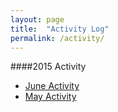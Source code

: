 ```yaml
---
layout: page
title:  "Activity Log"
permalink: /activity/
---
```


####2015 Activity

* [June Activity](/activity/2015/june)
* [May Activity](/activity/2015/may)
